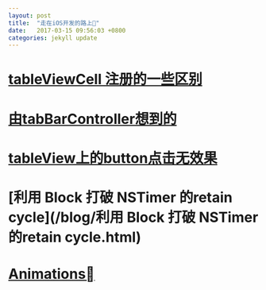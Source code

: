 ```yaml
---
layout: post
title:  "走在iOS开发的路上👣"
date:   2017-03-15 09:56:03 +0800
categories: jekyll update
---
```


# [tableViewCell 注册的一些区别](/blog/tableViewCell注册.html)



# [由tabBarController想到的](/blog/由tabBarController想到的.html)



# [tableView上的button点击无效果](/blog/tableView上的button点击无效果.html)



# [利用 Block 打破 NSTimer 的retain cycle](/blog/利用 Block 打破 NSTimer 的retain cycle.html)



# [Animations](/blog/Animations.html)

